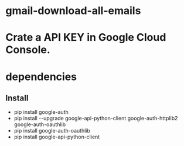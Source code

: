 # gmail-download-all-emails

# Crate a API KEY  in Google Cloud Console.

# dependencies

## Install
- pip install google-auth
- pip install --upgrade google-api-python-client google-auth-httplib2 google-auth-oauthlib
- pip install google-auth-oauthlib 
- pip install google-api-python-client
